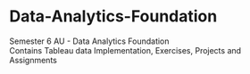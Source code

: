 # Data-Analytics-Foundation
Semester 6 AU - Data Analytics Foundation<br>
Contains Tableau data Implementation, Exercises, Projects and Assignments
